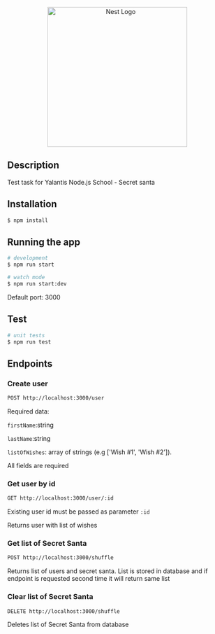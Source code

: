 <p align="center">
  <a href="http://nestjs.com/" target="blank"><img src="https://nestjs.com/img/logo_text.svg" width="320" alt="Nest Logo" /></a>
</p>

[circleci-image]: https://img.shields.io/circleci/build/github/nestjs/nest/master?token=abc123def456
[circleci-url]: https://circleci.com/gh/nestjs/nest


## Description

Test task for Yalantis Node.js School - Secret santa

## Installation
```bash
$ npm install
```

## Running the app
```bash
# development
$ npm run start

# watch mode
$ npm run start:dev
```
Default port: 3000

## Test

```bash
# unit tests
$ npm run test
```

## Endpoints

### Create user
```bash
POST http://localhost:3000/user
```

Required data: 

`firstName`:string

`lastName`:string

`listOfWishes`: array of strings (e.g ['Wish #1', 'Wish #2']). 

All fields are required

### Get user by id

```bash
GET http://localhost:3000/user/:id
```
Existing user id must be passed as parameter `:id`

Returns user with list of wishes 

### Get list of Secret Santa

```bash 
POST http://localhost:3000/shuffle
```
Returns list of users and secret santa. List is stored in database 
and if endpoint is requested second time it will return same list

### Clear list of Secret Santa

```bash
DELETE http://localhost:3000/shuffle
```
Deletes list of Secret Santa from database

